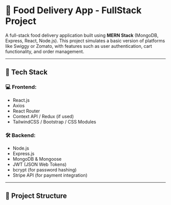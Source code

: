# 🍔 Food Delivery App - FullStack Project

A full-stack food delivery application built using **MERN Stack** (MongoDB, Express, React, Node.js). This project simulates a basic version of platforms like Swiggy or Zomato, with features such as user authentication, cart functionality, and order management.

---

## 🔧 Tech Stack

### 💻 Frontend:
- React.js
- Axios
- React Router
- Context API / Redux (if used)
- TailwindCSS / Bootstrap / CSS Modules

### 🛠️ Backend:
- Node.js
- Express.js
- MongoDB & Mongoose
- JWT (JSON Web Tokens)
- bcrypt (for password hashing)
- Stripe API (for payment integration)

---

## 📂 Project Structure

